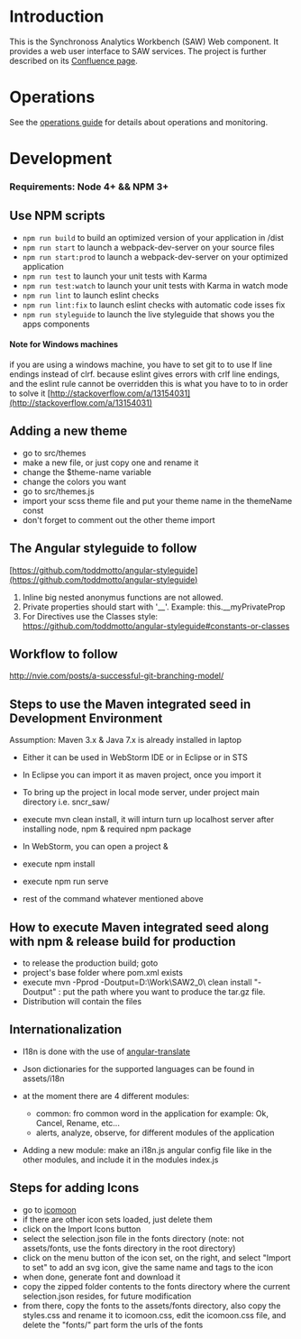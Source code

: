 # Introduction

This is the Synchronoss Analytics Workbench (SAW) Web component.  It
provides a web user interface to SAW services.  The project is further
described on its [Confluence page].

[Confluence page]: https://confluence.synchronoss.net:8443/display/BDA/Synchronoss+Analytics+Workbench+-+SAW

# Operations

See the [operations guide](doc/operations.md) for details about
operations and monitoring.

# Development

### Requirements: Node 4+ && NPM 3+

## Use NPM scripts

- `npm run build` to build an optimized version of your application in /dist
- `npm run start` to launch a webpack-dev-server on your source files
- `npm run start:prod` to launch a webpack-dev-server on your optimized application
- `npm run test` to launch your unit tests with Karma
- `npm run test:watch` to launch your unit tests with Karma in watch mode
- `npm run lint` to launch eslint checks
- `npm run lint:fix` to launch eslint checks with automatic code isses fix
- `npm run styleguide` to launch the live styleguide that shows you the apps components

#### Note for Windows machines

  if you are using a windows machine, you have to set git to to use lf line endings instead of clrf.
  because eslint gives errors with crlf line endings, and the eslint rule cannot be overridden
  this is what you have to to in order to solve it
  [http://stackoverflow.com/a/13154031](http://stackoverflow.com/a/13154031)

## Adding a new theme

  - go to src/themes
  - make a new file, or just copy one and rename it
  - change the $theme-name variable
  - change the colors you want
  - go to src/themes.js
  - import your scss theme file and put your theme name in the themeName const
  - don't forget to comment out the other theme import

## The Angular styleguide to follow
[https://github.com/toddmotto/angular-styleguide](https://github.com/toddmotto/angular-styleguide)

1. Inline big nested anonymus functions are not allowed.
2. Private properties should start with '__'. Example: this.__myPrivateProp
3. For Directives use the Classes style: https://github.com/toddmotto/angular-styleguide#constants-or-classes

## Workflow to follow
http://nvie.com/posts/a-successful-git-branching-model/

## Steps to use the Maven integrated seed in Development Environment

   Assumption: Maven 3.x & Java 7.x is already installed in laptop

 - Either it can be used in WebStorm IDE or in Eclipse or in STS
 - In Eclipse you can import it as maven project, once you import it
 - To bring up the project in local mode server, under project main directory i.e. sncr_saw/
 - execute mvn clean install, it will inturn turn up localhost server after installing node, npm & required npm package

 - In WebStorm, you can open a project &
 - execute npm install
 - execute npm run serve
 - rest of the command whatever mentioned above

## How to execute Maven integrated seed along with npm & release build for production

- to release the production build; goto
- project's base folder where pom.xml exists
- execute mvn -Pprod -Doutput=D:\Work\SAW2_0\ clean install
   "-Doutput" : put the path where you want to produce the tar.gz file.
- Distribution will contain the files

## Internationalization

- I18n is done with the use of [angular-translate](https://angular-translate.github.io/docs/#/guide/00_installation)

- Json dictionaries for the supported languages can be found in
assets/i18n
- at the moment there are 4 different modules:
  - common: fro common word in the application for example: Ok, Cancel, Rename, etc...
  - alerts, analyze, observe, for different modules of the application

- Adding a new module:
make an i18n.js angular config file like in the other modules, and include it in the modules index.js

## Steps for adding Icons
- go to [icomoon](https://icomoon.io/app/#/select)
- if there are other icon sets loaded, just delete them
- click on the Import Icons button
- select the selection.json file in the fonts directory (note: not assets/fonts, use the fonts directory in the root directory)
- click on the menu button of the icon set, on the right, and select "Import to set" to add an svg icon, give the same name and tags to the icon
- when done, generate font and download it
- copy the zipped folder contents to the fonts directory where the current selection.json resides, for future modification
- from there, copy the fonts to the assets/fonts directory, also copy the styles.css and rename it to icomoon.css, edit the icomoon.css file, and delete the "fonts/" part form the urls of the fonts
